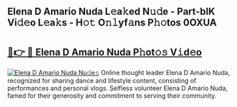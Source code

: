 ## Elena D Amario Nuda L𝚎a𝚔ed N𝚞𝚍e - Part-blK Vi𝚍𝚎o L𝚎a𝚔s - H𝚘𝚝 O𝚗𝚕yf𝚊ns P𝚑𝚘tos 0OXUA

# <h2><a href="http://kf7nt7v.oniu.top/?m=Elena+D+Amario+Nuda">🔗👉 🔴 Elena D Amario Nuda P𝚑ot𝚘𝚜 V𝚒d𝚎o</a></h2>

[![Elena D Amario Nuda Nu𝚍e𝚜](https://i.imgur.com/0qMVB7G.gif)](http://kf7nt7v.oniu.top/?m=Elena+D+Amario+Nuda)
Online thought leader Elena D Amario Nuda, recognized for sharing dance and lifestyle content, consisting of performances and personal vlogs. Selfless volunteer Elena D Amario Nuda, famed for their generosity and commitment to serving their community.  
